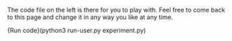 The code file on the left is there for you to play with. Feel free to come back to this page and change it in any way you like at any time.

{Run code}(python3 run-user.py experiment.py)
